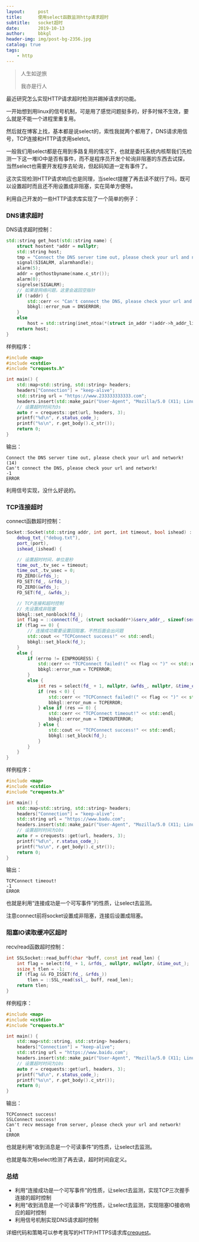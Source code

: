 ```yaml
---
layout:     post
title:      使用select函数监测http请求超时
subtitle:   socket超时
date:       2019-10-13
author:     bbkgl
header-img: img/post-bg-2356.jpg
catalog: true
tags:
    - http
---
```


> 人生如逆旅
>
> 我亦是行人

最近研究怎么实现HTTP请求超时检测并踢掉请求的功能。

一开始想到用linux的信号机制，可是用了感觉问题挺多的，好多时候不生效，要么就是不能一个进程里重复用。

然后就在博客上找，基本都是说select的，索性我就两个都用了，DNS请求用信号，TCP连接和HTTP请求用seletct。

一般我们用select都是在用到多路复用的情况下，也就是委托系统内核帮我们先检测一下这一堆IO中是否有事件，而不是程序员开发个轮询非阻塞的东西去试探，当然select也需要开发程序去轮询，但起码知道一定有事件了。

这次实现检测HTTP请求响应也是同理，当select提醒了再去读不就行了吗，既可以设置超时而且还不用设置成非阻塞，实在简单方便呀。

利用自己开发的一些HTTP请求库实现了一个简单的例子：

### DNS请求超时

DNS请求超时控制：

```cpp
std::string get_host(std::string name) {
    struct hostent *addr = nullptr;
    std::string host;
    tmp = "Connect the DNS server time out, please check your url and network!(%d)";
    signal(SIGALRM, alarmhandle);
    alarm(5);
    addr = gethostbyname(name.c_str());
    alarm(0);
    sigrelse(SIGALRM);
    // 如果是网络问题，这里会返回空指针
    if (!addr) {
        std::cerr << "Can't connect the DNS, please check your url and network!" << std::endl;
        bbkgl::error_num = DNSERROR;
    }
    else
        host = std::string(inet_ntoa(*(struct in_addr *)addr->h_addr_list[0]));
    return host;
}
```

样例程序：

```cpp
#include <map>
#include <cstdio>
#include "crequests.h"

int main() {
    std::map<std::string, std::string> headers;
    headers["Connection"] = "keep-alive";
    std::string url = "https://www.233333333333.com";
    headers.insert(std::make_pair("User-Agent", "Mozilla/5.0 (X11; Linux x86_64) AppleWebKit/537.36 (KHTML, like Gecko) Chrome/77.0.3865.90 Safari/537.36"));
    // 设置超时时间为3s
    auto r = crequests::get(url, headers, 3);
    printf("%d\n", r.status_code_);
    printf("%s\n", r.get_body().c_str());
    return 0;
}
```

输出：

```http
Connect the DNS server time out, please check your url and network!(14)
Can't connect the DNS, please check your url and network!
-1
ERROR
```

利用信号实现，没什么好说的。

### TCP连接超时

connect函数超时控制：

```cpp
Socket::Socket(std::string addr, int port, int timeout, bool ishead) :
    debug_txt_("debug.txt"),
    port_(port),
    ishead_(ishead) {

    // 设置超时时间，单位是秒
    time_out_.tv_sec = timeout;
    time_out_.tv_usec = 0;
    FD_ZERO(&rfds_);
    FD_SET(fd_, &rfds_);
    FD_ZERO(&wfds_);
    FD_SET(fd_, &wfds_);

    // TCP连接和超时控制
    // 先设置成非阻塞
    bbkgl::set_nonblock(fd_);
    int flag = ::connect(fd_, (struct sockaddr*)&serv_addr_, sizeof(serv_addr_));
    if (flag == 0) {
        // 连接成功需要设置回阻塞，不然后面会出问题
        std::cout << "TCPConnect success!" << std::endl; 
        bbkgl::set_block(fd_);
    }
    else {
        if (errno != EINPROGRESS) {
            std::cerr << "TCPConnect failed!(" << flag << ")" << std::endl;
            bbkgl::error_num = TCPERROR;
        }
        else {
            int res = select(fd_ + 1, nullptr, &wfds_, nullptr, &time_out_);
            if (res < 0) {
                std::cerr << "TCPConnect failed!(" << flag << ")" << std::endl;
                bbkgl::error_num = TCPERROR;
            } else if (res == 0) {
                std::cerr << "TCPConnect timeout!" << std::endl;
                bbkgl::error_num = TIMEOUTERROR;
            } else {
                std::cout << "TCPConnect success!" << std::endl; 
                bbkgl::set_block(fd_);          
            }
        }
    }
}

```

样例程序：

```cpp
#include <map>
#include <cstdio>
#include "crequests.h"

int main() {
    std::map<std::string, std::string> headers;
    headers["Connection"] = "keep-alive";
    std::string url = "https://www.badu.com";
    headers.insert(std::make_pair("User-Agent", "Mozilla/5.0 (X11; Linux x86_64) AppleWebKit/537.36 (KHTML, like Gecko) Chrome/77.0.3865.90 Safari/537.36"));
    // 设置超时时间为10s
    auto r = crequests::get(url, headers, 3);
    printf("%d\n", r.status_code_);
    printf("%s\n", r.get_body().c_str());
    return 0;
}
```

输出：

```http
TCPConnect timeout!
-1
ERROR
```

也就是利用“连接成功是一个可写事件”的性质，让select去监测。

注意connect前将socket设置成非阻塞，连接后设置成阻塞。

### 阻塞IO读取缓冲区超时

recv/read函数超时控制：

```cpp
int SSLSocket::read_buff(char *buff, const int read_len) {
    int flag = select(fd_ + 1, &rfds_, nullptr, nullptr, &time_out_);
    ssize_t tlen = -1;
    if (flag && FD_ISSET(fd_, &rfds_))
        tlen = ::SSL_read(ssl_, buff, read_len);
    return tlen;
}
```

样例程序：

```cpp
#include <map>
#include <cstdio>
#include "crequests.h"

int main() {
    std::map<std::string, std::string> headers;
    headers["Connection"] = "keep-alive";
    std::string url = "https://www.baidu.com";
    headers.insert(std::make_pair("User-Agent", "Mozilla/5.0 (X11; Linux x86_64) AppleWebKit/537.36 (KHTML, like Gecko) Chrome/77.0.3865.90 Safari/537.36"));
    // 设置超时时间为10s
    auto r = crequests::get(url, headers, 3);
    printf("%d\n", r.status_code_);
    printf("%s\n", r.get_body().c_str());
    return 0;
}
```

输出：

```http
TCPConnect success!
SSLConnect success!
Can't recv message from server, please check your url and network!
-1
ERROR
```

也就是利用“收到消息是一个可读事件”的性质，让select去监测。

也就是每次用select检测了再去读，超时时间自定义。

### 总结

- 利用“连接成功是一个可写事件”的性质，让select去监测，实现TCP三次握手连接的超时控制
- 利用“收到消息是一个可读事件”的性质，让select去监测，实现阻塞IO接收响应的超时控制
- 利用信号机制实现DNS请求超时控制

详细代码和策略可以参考我写的HTTP/HTTPS请求库[crequest](htts://github.com/bbkgl/crequests)。